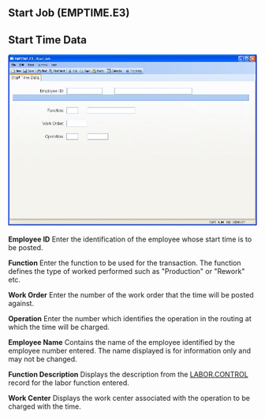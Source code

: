 ##  Start Job (EMPTIME.E3)

<PageHeader />

##  Start Time Data

![](./EMPTIME-E3-1.jpg)

**Employee ID** Enter the identification of the employee whose start time is
to be posted.  
  
**Function** Enter the function to be used for the transaction. The function
defines the type of worked performed such as "Production" or "Rework" etc.  
  
**Work Order** Enter the number of the work order that the time will be posted
against.  
  
**Operation** Enter the number which identifies the operation in the routing
at which the time will be charged.  
  
**Employee Name** Contains the name of the employee identified by the employee
number entered. The name displayed is for information only and may not be
changed.  
  
**Function Description** Displays the description from the [ LABOR.CONTROL ](../../LABOR-CONTROL/README.md) record for the labor function entered.   
  
**Work Center** Displays the work center associated with the operation to be
charged with the time.  
  
  
<badge text= "Version 8.10.57" vertical="middle" />

<PageFooter />